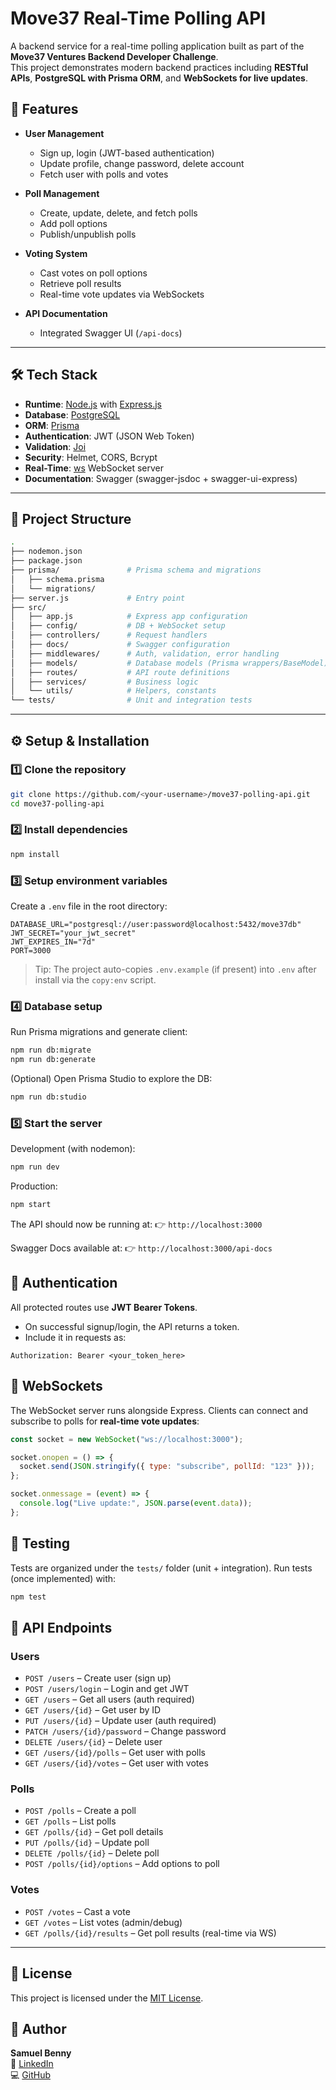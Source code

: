 # Move37 Real-Time Polling API

A backend service for a real-time polling application built as part of the **Move37 Ventures Backend Developer Challenge**.  
This project demonstrates modern backend practices including **RESTful APIs**, **PostgreSQL with Prisma ORM**, and **WebSockets for live updates**.



## 🚀 Features

- **User Management**
  - Sign up, login (JWT-based authentication)
  - Update profile, change password, delete account
  - Fetch user with polls and votes

- **Poll Management**
  - Create, update, delete, and fetch polls
  - Add poll options
  - Publish/unpublish polls

- **Voting System**
  - Cast votes on poll options
  - Retrieve poll results
  - Real-time vote updates via WebSockets

- **API Documentation**
  - Integrated Swagger UI (`/api-docs`)

---

## 🛠️ Tech Stack

- **Runtime**: [Node.js](https://nodejs.org/) with [Express.js](https://expressjs.com/)  
- **Database**: [PostgreSQL](https://www.postgresql.org/)  
- **ORM**: [Prisma](https://www.prisma.io/)  
- **Authentication**: JWT (JSON Web Token)  
- **Validation**: [Joi](https://joi.dev/)  
- **Security**: Helmet, CORS, Bcrypt  
- **Real-Time**: [ws](https://github.com/websockets/ws) WebSocket server  
- **Documentation**: Swagger (swagger-jsdoc + swagger-ui-express)  

---

## 📂 Project Structure

```bash
.
├── nodemon.json
├── package.json
├── prisma/               # Prisma schema and migrations
│   ├── schema.prisma
│   └── migrations/
├── server.js             # Entry point
├── src/
│   ├── app.js            # Express app configuration
│   ├── config/           # DB + WebSocket setup
│   ├── controllers/      # Request handlers
│   ├── docs/             # Swagger configuration
│   ├── middlewares/      # Auth, validation, error handling
│   ├── models/           # Database models (Prisma wrappers/BaseModel)
│   ├── routes/           # API route definitions
│   ├── services/         # Business logic
│   └── utils/            # Helpers, constants
└── tests/                # Unit and integration tests
````

---

## ⚙️ Setup & Installation

### 1️⃣ Clone the repository

```bash
git clone https://github.com/<your-username>/move37-polling-api.git
cd move37-polling-api
```

### 2️⃣ Install dependencies

```bash
npm install
```

### 3️⃣ Setup environment variables

Create a `.env` file in the root directory:

```env
DATABASE_URL="postgresql://user:password@localhost:5432/move37db"
JWT_SECRET="your_jwt_secret"
JWT_EXPIRES_IN="7d"
PORT=3000
```

> Tip: The project auto-copies `.env.example` (if present) into `.env` after install via the `copy:env` script.

### 4️⃣ Database setup

Run Prisma migrations and generate client:

```bash
npm run db:migrate
npm run db:generate
```

(Optional) Open Prisma Studio to explore the DB:

```bash
npm run db:studio
```

### 5️⃣ Start the server

Development (with nodemon):

```bash
npm run dev
```

Production:

```bash
npm start
```

The API should now be running at:
👉 `http://localhost:3000`

Swagger Docs available at:
👉 `http://localhost:3000/api-docs`


## 🔑 Authentication

All protected routes use **JWT Bearer Tokens**.

* On successful signup/login, the API returns a token.
* Include it in requests as:

```http
Authorization: Bearer <your_token_here>
```


## 📡 WebSockets

The WebSocket server runs alongside Express.
Clients can connect and subscribe to polls for **real-time vote updates**:

```js
const socket = new WebSocket("ws://localhost:3000");

socket.onopen = () => {
  socket.send(JSON.stringify({ type: "subscribe", pollId: "123" }));
};

socket.onmessage = (event) => {
  console.log("Live update:", JSON.parse(event.data));
};
```


## 🧪 Testing

Tests are organized under the `tests/` folder (unit + integration).
Run tests (once implemented) with:

```bash
npm test
```


## 📖 API Endpoints

### Users

* `POST /users` – Create user (sign up)
* `POST /users/login` – Login and get JWT
* `GET /users` – Get all users (auth required)
* `GET /users/{id}` – Get user by ID
* `PUT /users/{id}` – Update user (auth required)
* `PATCH /users/{id}/password` – Change password
* `DELETE /users/{id}` – Delete user
* `GET /users/{id}/polls` – Get user with polls
* `GET /users/{id}/votes` – Get user with votes

### Polls

* `POST /polls` – Create a poll
* `GET /polls` – List polls
* `GET /polls/{id}` – Get poll details
* `PUT /polls/{id}` – Update poll
* `DELETE /polls/{id}` – Delete poll
* `POST /polls/{id}/options` – Add options to poll

### Votes

* `POST /votes` – Cast a vote
* `GET /votes` – List votes (admin/debug)
* `GET /polls/{id}/results` – Get poll results (real-time via WS)

---

## 📝 License

This project is licensed under the [MIT License](LICENSE).



## 👤 Author

**Samuel Benny**  
🔗 [LinkedIn](https://linkedin.com/in/smithkruz)  
💻 [GitHub](https://github.com/samsmithkruz)
